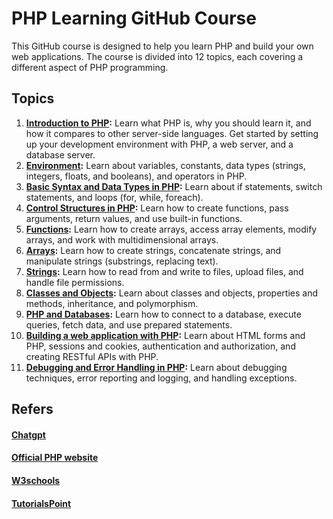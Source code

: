 # PHP Learning GitHub Course

This GitHub course is designed to help you learn PHP and build your own web applications. The course is divided into 12 topics, each covering a different aspect of PHP programming. 

## Topics

1. **[Introduction to PHP](01%20Introduction%20to%20PHP.md):** Learn what PHP is, why you should learn it, and how it compares to other server-side languages. Get started by setting up your development environment with PHP, a web server, and a database server.
2. **[Environment](02%20Environment.md):** Learn about variables, constants, data types (strings, integers, floats, and booleans), and operators in PHP.
3. **[Basic Syntax and Data Types in PHP](03%20Basic%20Syntax%20and%20Data%20Types%20in%20PHP.md):** Learn about if statements, switch statements, and loops (for, while, foreach).
4. **[Control Structures in PHP](04%20Control%20Structures%20in%20PHP.md):** Learn how to create functions, pass arguments, return values, and use built-in functions.
5. **[Functions](05%20Functions.md):** Learn how to create arrays, access array elements, modify arrays, and work with multidimensional arrays.
6. **[Arrays](06%20Arrays.md):** Learn how to create strings, concatenate strings, and manipulate strings (substrings, replacing text).
7. **[Strings](07%20Strings.md):** Learn how to read from and write to files, upload files, and handle file permissions.
8. **[Classes and Objects](08%20Classes%20and%20Objects.md):** Learn about classes and objects, properties and methods, inheritance, and polymorphism.
9. **[PHP and Databases](09%20PHP%20and%20Databases.md):** Learn how to connect to a database, execute queries, fetch data, and use prepared statements.
10. **[Building a web application with PHP](10%20Building%20a%20web%20application%20with%20PHP.md):** Learn about HTML forms and PHP, sessions and cookies, authentication and authorization, and creating RESTful APIs with PHP.
11. **[Debugging and Error Handling in PHP](11%20Debugging%20and%20Error%20Handling%20in%20PHP.md):** Learn about debugging techniques, error reporting and logging, and handling exceptions.

## Refers
#### [Chatgpt](https://chat.openai.com/chat)
#### [Official PHP website](https://www.php.net/)
#### [W3schools](https://www.w3schools.com/php/)
#### [TutorialsPoint](https://www.tutorialspoint.com/php/index.htm)
